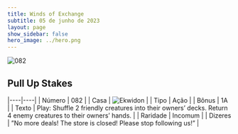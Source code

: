 ```yaml
---
title: Winds of Exchange
subtitle: 05 de junho de 2023
layout: page
show_sidebar: false
hero_image: ../hero.png
---
```


![082](https://mastervault-storage-prod.s3.amazonaws.com/media/card_front/en/600_082_55501371814c_en.png)


## Pull Up Stakes

|----|----|
| Número | 082 |
| Casa | ![Ekwidon](https://archonarcana.com/images/thumb/3/31/Ekwidon.png/25px-Ekwidon.png "Ekwidon") |
| Tipo | Ação |
| Bônus | 1A |
| Texto | Play: Shuffle 2 friendly creatures into their owners’ decks. Return 4 enemy creatures to their owners’ hands.  |
| Raridade | Incomum |
| Dizeres | ”No more deals! The store is closed! Please stop following us!”   |
